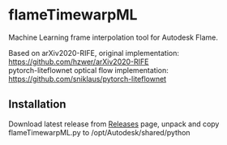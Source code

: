 # flameTimewarpML
Machine Learning frame interpolation tool for Autodesk Flame.  

Based on arXiv2020-RIFE, original implementation: https://github.com/hzwer/arXiv2020-RIFE
<br />
pytorch-liteflownet optical flow implementation: https://github.com/sniklaus/pytorch-liteflownet

## Installation

Download latest release from [Releases](https://github.com/talosh/flameTimewarpML/releases) page, unpack and copy flameTimewarpML.py to /opt/Autodesk/shared/python
